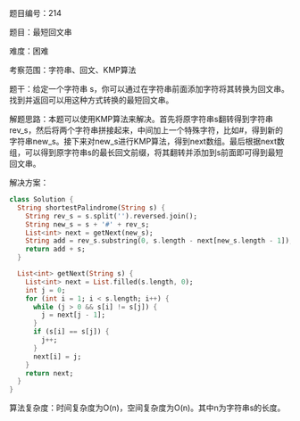 题目编号：214

题目：最短回文串

难度：困难

考察范围：字符串、回文、KMP算法

题干：给定一个字符串 s，你可以通过在字符串前面添加字符将其转换为回文串。找到并返回可以用这种方式转换的最短回文串。

解题思路：本题可以使用KMP算法来解决。首先将原字符串s翻转得到字符串rev_s，然后将两个字符串拼接起来，中间加上一个特殊字符，比如#，得到新的字符串new_s。接下来对new_s进行KMP算法，得到next数组。最后根据next数组，可以得到原字符串s的最长回文前缀，将其翻转并添加到s前面即可得到最短回文串。

解决方案：

```dart
class Solution {
  String shortestPalindrome(String s) {
    String rev_s = s.split('').reversed.join();
    String new_s = s + '#' + rev_s;
    List<int> next = getNext(new_s);
    String add = rev_s.substring(0, s.length - next[new_s.length - 1]);
    return add + s;
  }

  List<int> getNext(String s) {
    List<int> next = List.filled(s.length, 0);
    int j = 0;
    for (int i = 1; i < s.length; i++) {
      while (j > 0 && s[i] != s[j]) {
        j = next[j - 1];
      }
      if (s[i] == s[j]) {
        j++;
      }
      next[i] = j;
    }
    return next;
  }
}
```

算法复杂度：时间复杂度为O(n)，空间复杂度为O(n)。其中n为字符串s的长度。